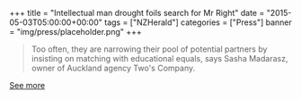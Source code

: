 +++
title = "Intellectual man drought foils search for Mr Right"
date = "2015-05-03T05:00:00+00:00"
tags = ["NZHerald"]
categories = ["Press"]
banner = "img/press/placeholder.png"
+++

> Too often, they are narrowing their pool of potential partners by insisting on matching with educational equals, says Sasha Madarasz, owner of Auckland agency Two's Company.

<a href="http://nzh.tw/11442338">See more</a>